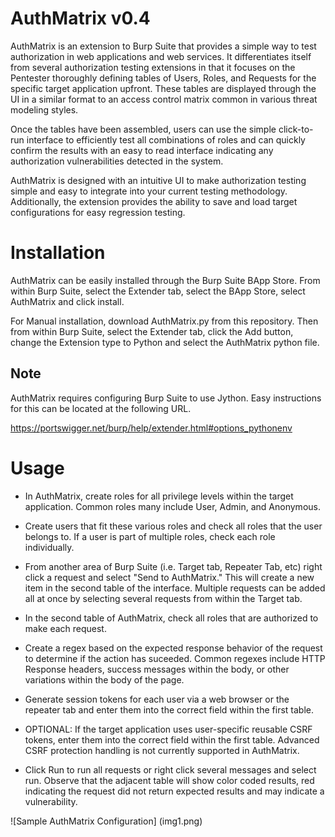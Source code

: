 # AuthMatrix v0.4

AuthMatrix is an extension to Burp Suite that provides a simple way to test authorization in web applications and web services.  It differentiates itself from several authorization testing extensions in that it focuses on the Pentester thoroughly defining tables of Users, Roles, and Requests for the specific target application upfront. These tables are displayed through the UI in a similar format to an access control matrix common in various threat modeling styles. 

Once the tables have been assembled, users can use the simple click-to-run interface to efficiently test all combinations of roles and can quickly confirm the results with an easy to read interface indicating any authorization vulnerabilities detected in the system.  

AuthMatrix is designed with an intuitive UI to make authorization testing simple and easy to integrate into your current testing methodology. Additionally, the extension provides the ability to save and load target configurations for easy regression testing. 

# Installation

AuthMatrix can be easily installed through the Burp Suite BApp Store. From within Burp Suite, select the Extender tab, select the BApp Store, select AuthMatrix and click install.

For Manual installation, download AuthMatrix.py from this repository.  Then from within Burp Suite, select the Extender tab, click the Add button, change the Extension type to Python and select the AuthMatrix python file.

## Note

AuthMatrix requires configuring Burp Suite to use Jython.  Easy instructions for this can be located at the following URL.

https://portswigger.net/burp/help/extender.html#options_pythonenv

# Usage

* In AuthMatrix, create roles for all privilege levels within the target application.  Common roles many include User, Admin, and Anonymous.

* Create users that fit these various roles and check all roles that the user belongs to.  If a user is part of multiple roles, check each role individually.

* From another area of Burp Suite (i.e. Target tab, Repeater Tab, etc) right click a request and select "Send to AuthMatrix." This will create a new item in the second table of the interface.  Multiple requests can be added all at once by selecting several requests from within the Target tab.

* In the second table of AuthMatrix, check all roles that are authorized to make each request.

* Create a regex based on the expected response behavior of the request to determine if the action has suceeded. Common regexes include HTTP Response headers, success messages within the body, or other variations within the body of the page.

* Generate session tokens for each user via a web browser or the repeater tab and enter them into the correct field within the first table.

* OPTIONAL: If the target application uses user-specific reusable CSRF tokens, enter them into the correct field within the first table. Advanced CSRF protection handling is not currently supported in AuthMatrix.

* Click Run to run all requests or right click several messages and select run.  Observe that the adjacent table will show color coded results, red indicating the request did not return expected results and may indicate a vulnerability.

![Sample AuthMatrix Configuration]
(img1.png)

